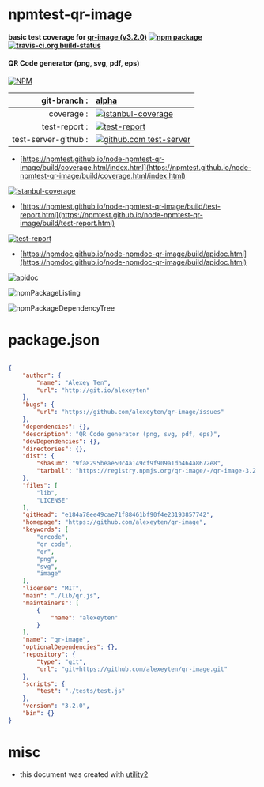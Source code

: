 # npmtest-qr-image

#### basic test coverage for  [qr-image (v3.2.0)](https://github.com/alexeyten/qr-image)  [![npm package](https://img.shields.io/npm/v/npmtest-qr-image.svg?style=flat-square)](https://www.npmjs.org/package/npmtest-qr-image) [![travis-ci.org build-status](https://api.travis-ci.org/npmtest/node-npmtest-qr-image.svg)](https://travis-ci.org/npmtest/node-npmtest-qr-image)

#### QR Code generator (png, svg, pdf, eps)

[![NPM](https://nodei.co/npm/qr-image.png?downloads=true&downloadRank=true&stars=true)](https://www.npmjs.com/package/qr-image)

| git-branch : | [alpha](https://github.com/npmtest/node-npmtest-qr-image/tree/alpha)|
|--:|:--|
| coverage : | [![istanbul-coverage](https://npmtest.github.io/node-npmtest-qr-image/build/coverage.badge.svg)](https://npmtest.github.io/node-npmtest-qr-image/build/coverage.html/index.html)|
| test-report : | [![test-report](https://npmtest.github.io/node-npmtest-qr-image/build/test-report.badge.svg)](https://npmtest.github.io/node-npmtest-qr-image/build/test-report.html)|
| test-server-github : | [![github.com test-server](https://npmtest.github.io/node-npmtest-qr-image/GitHub-Mark-32px.png)](https://npmtest.github.io/node-npmtest-qr-image/build/app/index.html) | | build-artifacts : | [![build-artifacts](https://npmtest.github.io/node-npmtest-qr-image/glyphicons_144_folder_open.png)](https://github.com/npmtest/node-npmtest-qr-image/tree/gh-pages/build)|

- [https://npmtest.github.io/node-npmtest-qr-image/build/coverage.html/index.html](https://npmtest.github.io/node-npmtest-qr-image/build/coverage.html/index.html)

[![istanbul-coverage](https://npmtest.github.io/node-npmtest-qr-image/build/screenCapture.buildCi.browser.%252Ftmp%252Fbuild%252Fcoverage.lib.html.png)](https://npmtest.github.io/node-npmtest-qr-image/build/coverage.html/index.html)

- [https://npmtest.github.io/node-npmtest-qr-image/build/test-report.html](https://npmtest.github.io/node-npmtest-qr-image/build/test-report.html)

[![test-report](https://npmtest.github.io/node-npmtest-qr-image/build/screenCapture.buildCi.browser.%252Ftmp%252Fbuild%252Ftest-report.html.png)](https://npmtest.github.io/node-npmtest-qr-image/build/test-report.html)

- [https://npmdoc.github.io/node-npmdoc-qr-image/build/apidoc.html](https://npmdoc.github.io/node-npmdoc-qr-image/build/apidoc.html)

[![apidoc](https://npmdoc.github.io/node-npmdoc-qr-image/build/screenCapture.buildCi.browser.%252Ftmp%252Fbuild%252Fapidoc.html.png)](https://npmdoc.github.io/node-npmdoc-qr-image/build/apidoc.html)

![npmPackageListing](https://npmtest.github.io/node-npmtest-qr-image/build/screenCapture.npmPackageListing.svg)

![npmPackageDependencyTree](https://npmtest.github.io/node-npmtest-qr-image/build/screenCapture.npmPackageDependencyTree.svg)



# package.json

```json

{
    "author": {
        "name": "Alexey Ten",
        "url": "http://git.io/alexeyten"
    },
    "bugs": {
        "url": "https://github.com/alexeyten/qr-image/issues"
    },
    "dependencies": {},
    "description": "QR Code generator (png, svg, pdf, eps)",
    "devDependencies": {},
    "directories": {},
    "dist": {
        "shasum": "9fa8295beae50c4a149cf9f909a1db464a8672e8",
        "tarball": "https://registry.npmjs.org/qr-image/-/qr-image-3.2.0.tgz"
    },
    "files": [
        "lib",
        "LICENSE"
    ],
    "gitHead": "e184a78ee49cae71f88461bf90f4e23193857742",
    "homepage": "https://github.com/alexeyten/qr-image",
    "keywords": [
        "qrcode",
        "qr code",
        "qr",
        "png",
        "svg",
        "image"
    ],
    "license": "MIT",
    "main": "./lib/qr.js",
    "maintainers": [
        {
            "name": "alexeyten"
        }
    ],
    "name": "qr-image",
    "optionalDependencies": {},
    "repository": {
        "type": "git",
        "url": "git+https://github.com/alexeyten/qr-image.git"
    },
    "scripts": {
        "test": "./tests/test.js"
    },
    "version": "3.2.0",
    "bin": {}
}
```



# misc
- this document was created with [utility2](https://github.com/kaizhu256/node-utility2)

